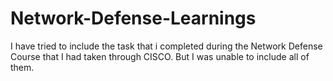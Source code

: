 # Network-Defense-Learnings
I have tried to include the task that i completed during the Network Defense Course that I had taken through CISCO. But I was unable to include all of them.
